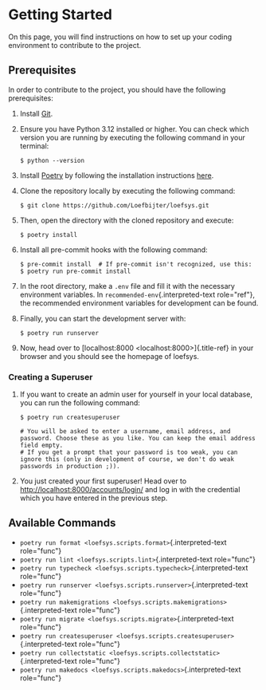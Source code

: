 # Getting Started

On this page, you will find instructions on how to set up your coding
environment to contribute to the project.

## Prerequisites

In order to contribute to the project, you should have the following
prerequisites:

1.  Install [Git](https://git-scm.com/).

2.  Ensure you have Python 3.12 installed or higher. You can check which
    version you are running by executing the following command in your
    terminal:

        $ python --version

3.  Install [Poetry](https://python-poetry.org/) by following the
    installation instructions
    [here](https://python-poetry.org/docs/#installation).

4.  Clone the repository locally by executing the following command:

        $ git clone https://github.com/Loefbijter/loefsys.git

5.  Then, open the directory with the cloned repository and execute:

        $ poetry install

6.  Install all pre-commit hooks with the following command:

        $ pre-commit install  # If pre-commit isn't recognized, use this:
        $ poetry run pre-commit install

7.  In the root directory, make a `.env` file and fill it with the
    necessary environment variables. In
    `recommended-env`{.interpreted-text role="ref"}, the recommended
    environment variables for development can be found.

8.  Finally, you can start the development server with:

        $ poetry run runserver

9.  Now, head over to [localhost:8000 \<localhost:8000\>]{.title-ref} in
    your browser and you should see the homepage of loefsys.

### Creating a Superuser

1.  If you want to create an admin user for yourself in your local
    database, you can run the following command:

        $ poetry run createsuperuser

        # You will be asked to enter a username, email address, and password. Choose these as you like. You can keep the email address field empty.
        # If you get a prompt that your password is too weak, you can ignore this (only in development of course, we don't do weak passwords in production ;)).

2.  You just created your first superuser! Head over to
    <http://localhost:8000/accounts/login/> and log in with the
    credential which you have entered in the previous step.

## Available Commands

-   `poetry run format <loefsys.scripts.format>`{.interpreted-text
    role="func"}
-   `poetry run lint <loefsys.scripts.lint>`{.interpreted-text
    role="func"}
-   `poetry run typecheck <loefsys.scripts.typecheck>`{.interpreted-text
    role="func"}
-   `poetry run runserver <loefsys.scripts.runserver>`{.interpreted-text
    role="func"}
-   `poetry run makemigrations <loefsys.scripts.makemigrations>`{.interpreted-text
    role="func"}
-   `poetry run migrate <loefsys.scripts.migrate>`{.interpreted-text
    role="func"}
-   `poetry run createsuperuser <loefsys.scripts.createsuperuser>`{.interpreted-text
    role="func"}
-   `poetry run collectstatic <loefsys.scripts.collectstatic>`{.interpreted-text
    role="func"}
-   `poetry run makedocs <loefsys.scripts.makedocs>`{.interpreted-text
    role="func"}
